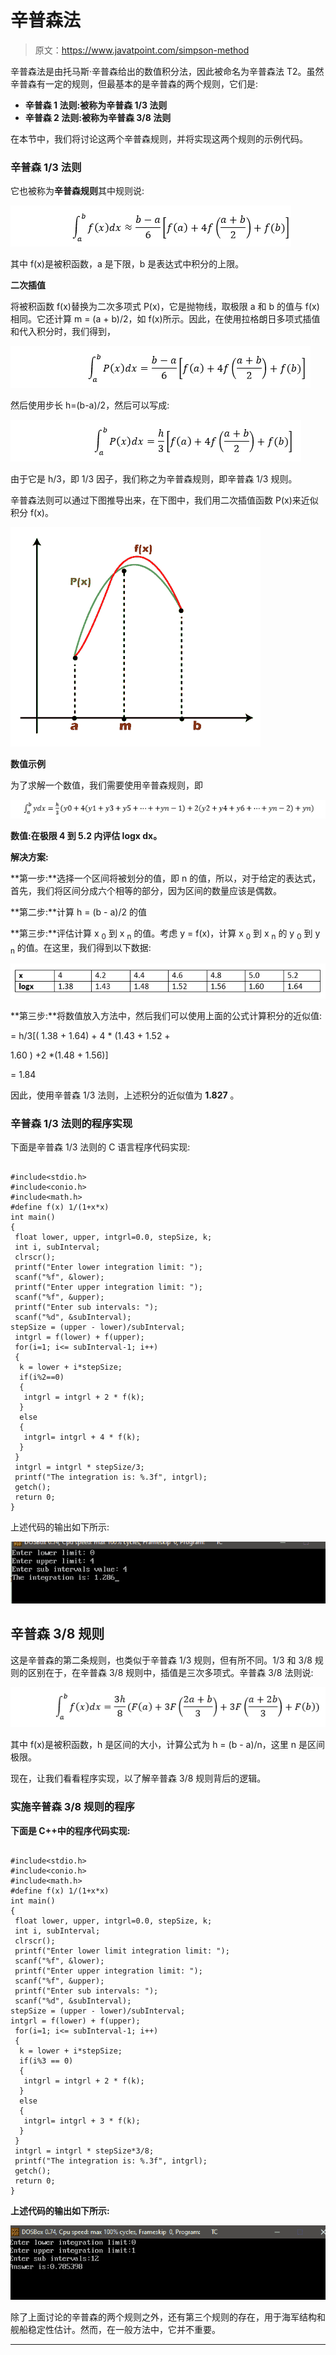 # 辛普森法

> 原文：<https://www.javatpoint.com/simpson-method>

辛普森法是由托马斯·辛普森给出的数值积分法，因此被命名为辛普森法 T2。虽然辛普森有一定的规则，但最基本的是辛普森的两个规则，它们是:

*   **辛普森 1 法则:被称为辛普森 1/3 法则**
*   **辛普森 2 法则:被称为辛普森 3/8 法则**

在本节中，我们将讨论这两个辛普森规则，并将实现这两个规则的示例代码。

### 辛普森 1/3 法则

它也被称为**辛普森规则**其中规则说:

![Simpson Method](img/47cd0b77f80368456dbd0dc71d958a3c.png)

其中 f(x)是被积函数，a 是下限，b 是表达式中积分的上限。

**二次插值**

将被积函数 f(x)替换为二次多项式 P(x)，它是抛物线，取极限 a 和 b 的值与 f(x)相同。它还计算 m = (a + b)/2，如 f(x)所示。因此，在使用拉格朗日多项式插值和代入积分时，我们得到，

![Simpson Method](img/84dd1b73c7979f0e8dc6871bdb0be11f.png)

然后使用步长 h=(b-a)/2，然后可以写成:

![Simpson Method](img/5fca62b8f5f67bd44fecb90e4995d998.png)

由于它是 h/3，即 1/3 因子，我们称之为辛普森规则，即辛普森 1/3 规则。

辛普森法则可以通过下图推导出来，在下图中，我们用二次插值函数 P(x)来近似积分 f(x)。

![Simpson Method](img/65cd375e992b6976e2e171f9b2a8ae89.png)

**数值示例**

为了求解一个数值，我们需要使用辛普森规则，即

![Simpson Method](img/e8b9441fd6d767ea9a9ea5dbe9873d1b.png)

**数值:在极限 4 到 5.2 内评估 logx dx。**

**解决方案:**

**第一步:**选择一个区间将被划分的值，即 n 的值，所以，对于给定的表达式，首先，我们将区间分成六个相等的部分，因为区间的数量应该是偶数。

**第二步:**计算 h = (b - a)/2 的值

**第三步:**评估计算 x <sub>0</sub> 到 x <sub>n</sub> 的值。考虑 y = f(x)，计算 x <sub>0</sub> 到 x <sub>n</sub> 的 y <sub>0</sub> 到 y <sub>n</sub> 的值。在这里，我们得到以下数据:

![Simpson Method](img/138062c87755062ba9894022cf4077c3.png)

**第三步:**将数值放入方法中，然后我们可以使用上面的公式计算积分的近似值:

= h/3[( 1.38 + 1.64) + 4 * (1.43 + 1.52 +

1.60 ) +2 *(1.48 + 1.56)]

= 1.84

因此，使用辛普森 1/3 法则，上述积分的近似值为 **1.827** 。

### 辛普森 1/3 法则的程序实现

下面是辛普森 1/3 法则的 C 语言程序代码实现:

```

#include<stdio.h>
#include<conio.h>
#include<math.h>
#define f(x) 1/(1+x*x)
int main()
{
 float lower, upper, intgrl=0.0, stepSize, k;
 int i, subInterval;
 clrscr();
 printf("Enter lower integration limit: ");
 scanf("%f", &lower);
 printf("Enter upper integration limit: ");
 scanf("%f", &upper);
 printf("Enter sub intervals: ");
 scanf("%d", &subInterval);
stepSize = (upper - lower)/subInterval;
 intgrl = f(lower) + f(upper);
 for(i=1; i<= subInterval-1; i++)
 {
  k = lower + i*stepSize;
  if(i%2==0)
  {
   intgrl = intgrl + 2 * f(k);
  }
  else
  {
   intgrl= intgrl + 4 * f(k);
  }
 }
 intgrl = intgrl * stepSize/3;
 printf("The integration is: %.3f", intgrl);
 getch();
 return 0;
}

```

上述代码的输出如下所示:

![Simpson Method](img/550a9bfe3cde040f1c28e60737e550ef.png)

## 辛普森 3/8 规则

这是辛普森的第二条规则，也类似于辛普森 1/3 规则，但有所不同。1/3 和 3/8 规则的区别在于，在辛普森 3/8 规则中，插值是三次多项式。辛普森 3/8 法则说:

![Simpson Method](img/02ea356657d1048f4dcb3e563113a8c5.png)

其中 f(x)是被积函数，h 是区间的大小，计算公式为 h = (b - a)/n，这里 n 是区间极限。

现在，让我们看看程序实现，以了解辛普森 3/8 规则背后的逻辑。

### 实施辛普森 3/8 规则的程序

**下面是 C++中的程序代码实现:**

```

#include<stdio.h>
#include<conio.h>
#include<math.h>
#define f(x) 1/(1+x*x)
int main()
{
 float lower, upper, intgrl=0.0, stepSize, k;
 int i, subInterval;
 clrscr();
 printf("Enter lower limit integration limit: ");
 scanf("%f", &lower);
 printf("Enter upper integration limit: ");
 scanf("%f", &upper);
 printf("Enter sub intervals: ");
 scanf("%d", &subInterval);
stepSize = (upper - lower)/subInterval;
intgrl = f(lower) + f(upper);
 for(i=1; i<= subInterval-1; i++)
 {
  k = lower + i*stepSize;
  if(i%3 == 0)
  {
   intgrl = intgrl + 2 * f(k);
  }
  else
  {
   intgrl= intgrl + 3 * f(k);
  }
 }
 intgrl = intgrl * stepSize*3/8;
 printf("The integration is: %.3f", intgrl);
 getch();
 return 0;
}

```

**上述代码的输出如下所示:**

![Simpson Method](img/cb5494477a60d184d034eff5ef6d3913.png)

除了上面讨论的辛普森的两个规则之外，还有第三个规则的存在，用于海军结构和舰船稳定性估计。然而，在一般方法中，它并不重要。

* * *